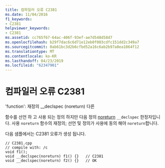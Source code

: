 ```yaml
---
title: 컴파일러 오류 C2381
ms.date: 11/04/2016
f1_keywords:
- C2381
helpviewer_keywords:
- C2381
ms.assetid: cc765f67-64ac-406f-93ef-ae7d548d58d7
ms.openlocfilehash: b29f7dac6c6d71e12eb0f003cdfc151dd2c349a7
ms.sourcegitcommit: 0ab61bc3d2b6cfbd52a16c6ab2b97a8ea1864f12
ms.translationtype: MT
ms.contentlocale: ko-KR
ms.lasthandoff: 04/23/2019
ms.locfileid: "62347901"
---
```

# <a name="compiler-error-c2381"></a>컴파일러 오류 C2381

'function': 재정의 __declspec (noreturn) 다른

함수를 선언 하 고 사용 되는 정의 하지만 다음 정의 [noreturn](../../cpp/noreturn.md) `__declspec` 한정자입니다. 사용 `noreturn` 함수의 재정의; 선언 및 정의가 사용에 동의 해야 `noreturn`합니다.

다음 샘플에서는 C2381 오류가 생성 됩니다.

```
// C2381.cpp
// compile with: /c
void f1();
void __declspec(noreturn) f1() {}   // C2381
void __declspec(noreturn) f2() {}   // OK
```
